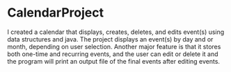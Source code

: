 # CalendarProject
I created a calendar that displays, creates, deletes, and edits event(s) using data structures and java. The project displays an event(s) by day and or month, depending on user selection. Another major feature is that it stores both one-time and recurring events, and the user can edit or delete it and the program will print an output file of the final events after editing events.
